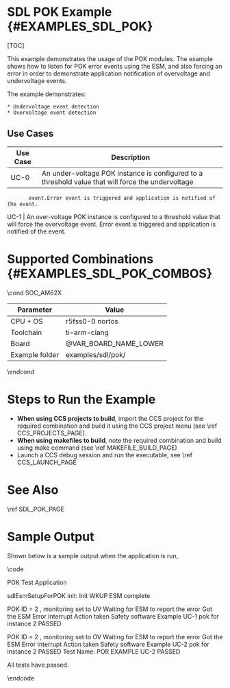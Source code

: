 # SDL POK Example {#EXAMPLES_SDL_POK}

[TOC]

This example demonstrates the usage of the POK modules. The example shows how to listen for POK error events using the ESM, and also forcing an error in order to demonstrate application notification of overvoltage and undervoltage events.

The example demonstrates:

    * Undervoltage event detection
    * Overvoltage event detection

Use Cases
---------
Use Case | Description
---------|------------
UC-0     | An under-voltage POK instance is configured to a threshold value that will force the undervoltage 
           event.Error event is triggered and application is notified of the event.
UC-1     | An over-voltage POK instance is configured to a threshold value that will force the overvoltage event. Error event is triggered and application is notified of the event. 

# Supported Combinations {#EXAMPLES_SDL_POK_COMBOS}

\cond SOC_AM62X

 Parameter      | Value
 ---------------|-----------
 CPU + OS       | r5fss0-0 nortos
 Toolchain      | ti-arm-clang
 Board          | @VAR_BOARD_NAME_LOWER
 Example folder | examples/sdl/pok/

\endcond

# Steps to Run the Example

- **When using CCS projects to build**, import the CCS project for the required combination
  and build it using the CCS project menu (see \ref CCS_PROJECTS_PAGE).
- **When using makefiles to build**, note the required combination and build using
  make command (see \ref MAKEFILE_BUILD_PAGE)
- Launch a CCS debug session and run the executable, see \ref CCS_LAUNCH_PAGE

# See Also

\ref SDL_POK_PAGE

# Sample Output

Shown below is a sample output when the application is run,

\code

 POK Test Application

sdlEsmSetupForPOK init: Init WKUP ESM complete 


 POK ID = 2 , monitoring set to UV 
Waiting for ESM to report the error 
 Got the ESM Error Interrupt 
Action taken 
Safety software Example UC-1 pok for instance 2 PASSED


 POK ID = 2 , monitoring set to OV 
Waiting for ESM to report the error 
 Got the ESM Error Interrupt 
Action taken 
Safety software Example UC-2 pok for instance  2 PASSED
Test Name: POR EXAMPLE UC-2  PASSED 

 All tests have passed. 

\endcode